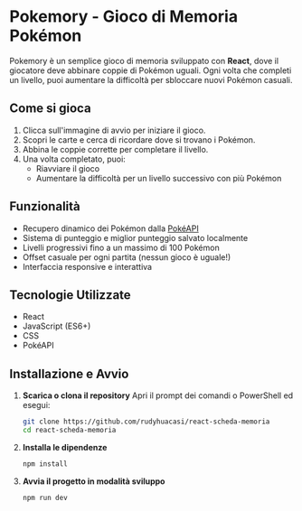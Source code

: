 #  Pokemory - Gioco di Memoria Pokémon

Pokemory è un semplice gioco di memoria sviluppato con **React**, dove il giocatore deve abbinare coppie di Pokémon uguali. Ogni volta che completi un livello, puoi aumentare la difficoltà per sbloccare nuovi Pokémon casuali.

##  Come si gioca

1. Clicca sull'immagine di avvio per iniziare il gioco.
2. Scopri le carte e cerca di ricordare dove si trovano i Pokémon.
3. Abbina le coppie corrette per completare il livello.
4. Una volta completato, puoi:
   - Riavviare il gioco
   - Aumentare la difficoltà per un livello successivo con più Pokémon

##  Funzionalità

- Recupero dinamico dei Pokémon dalla [PokéAPI](https://pokeapi.co)
- Sistema di punteggio e miglior punteggio salvato localmente
- Livelli progressivi fino a un massimo di 100 Pokémon
- Offset casuale per ogni partita (nessun gioco è uguale!)
- Interfaccia responsive e interattiva

##  Tecnologie Utilizzate

- React
- JavaScript (ES6+)
- CSS
- PokéAPI

## Installazione e Avvio

1. **Scarica o clona il repository**
   Apri il prompt dei comandi o PowerShell ed esegui:

   ```bash
   git clone https://github.com/rudyhuacasi/react-scheda-memoria
   cd react-scheda-memoria

2. **Installa le dipendenze**
    ```bash
    npm install

3. **Avvia il progetto in modalità sviluppo**
    ```bash
    npm run dev

